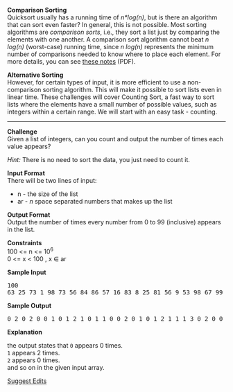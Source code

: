 <html>
<body>

<p><strong>Comparison Sorting</strong> <br>
Quicksort usually has a running time of <em>n*log(n)</em>, but is there an algorithm that can sort even faster? In general, this is not possible. Most sorting algorithms are <em>comparison sorts</em>, i.e., they sort a list just by comparing the elements with one another. A comparison sort algorithm cannot beat <em>n log(n)</em> (worst-case) running time, since <em>n log(n)</em> represents the minimum number of comparisons needed to know where to place each element. For more details, you can see <a href="http://www.cs.cmu.edu/~avrim/451f11/lectures/lect0913.pdf">these notes</a> (PDF). </p>

<p><strong>Alternative Sorting</strong> <br>
However, for certain types of input, it is more efficient to use a non-comparison sorting algorithm. This will make it possible to sort lists even in linear time. These challenges will cover Counting Sort, a fast way to sort lists where the elements have a small number of possible values, such as integers within a certain range. We will start with an easy task - counting. </p>

<hr>

<p><strong>Challenge</strong> <br>
Given a list of integers, can you count and output the number of times each value appears?</p>

<p><em>Hint:</em> There is no need to sort the data, you just need to count it. </p>

<p><strong>Input Format</strong> <br>
There will be two lines of input:</p>

<ul>
<li>n - the size of the list</li>
<li>ar - <em>n</em> space separated numbers that makes up the list</li>
</ul>

<p><strong>Output Format</strong> <br>
Output the number of times every number from 0 to 99 (inclusive) appears in the list. </p>

<p><strong>Constraints</strong> <br>
100 &lt;= n &lt;= 10<sup>6</sup> <br>
0 &lt;= x &lt; 100 ,  x ∈ ar </p>

<p><strong>Sample Input</strong></p>

<pre>100
63 25 73 1 98 73 56 84 86 57 16 83 8 25 81 56 9 53 98 67 99 12 83 89 80 91 39 86 76 85 74 39 25 90 59 10 94 32 44 3 89 30 27 79 46 96 27 32 18 21 92 69 81 40 40 34 68 78 24 87 42 69 23 41 78 22 6 90 99 89 50 30 20 1 43 3 70 95 33 46 44 9 69 48 33 60 65 16 82 67 61 32 21 79 75 75 13 87 70 33 
</pre>

<p><strong>Sample Output</strong></p>

<pre>0 2 0 2 0 0 1 0 1 2 1 0 1 1 0 0 2 0 1 0 1 2 1 1 1 3 0 2 0 0 2 0 3 3 1 0 0 0 0 2 2 1 1 1 2 0 2 0 1 0 1 0 0 1 0 0 2 1 0 1 1 1 0 1 0 1 0 2 1 3 2 0 0 2 1 2 1 0 2 2 1 2 1 2 1 1 2 2 0 3 2 1 1 0 1 1 1 0 2 2 
</pre>

<p><strong>Explanation</strong></p>

<p>the output states that <code>0</code> appears 0 times. <br>
<code>1</code> appears 2 times. <br>
<code>2</code> appears 0 times. <br>
and so on in the given input array. </p>

<footer><a href="#" class="js-suggest-edits btn btn-line fade in challenge_suggestion-toggle fullscreen-hide">Suggest Edits</a></footer>


</body>
</html>
